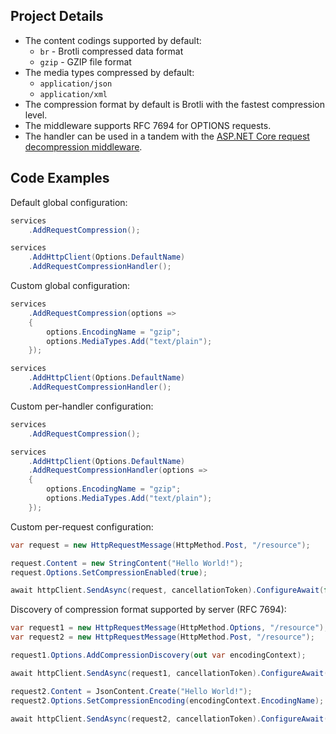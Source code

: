 ## Project Details

- The content codings supported by default:
  - `br` - Brotli compressed data format
  - `gzip` - GZIP file format
- The media types compressed by default:
  - `application/json`
  - `application/xml`
- The compression format by default is Brotli with the fastest compression level.
- The middleware supports RFC 7694 for OPTIONS requests.
- The handler can be used in a tandem with the [ASP.NET Core request decompression middleware](https://github.com/alexanderkozlenko/aspnetcore-request-decompression).

## Code Examples

Default global configuration:
```cs
services
    .AddRequestCompression();

services
    .AddHttpClient(Options.DefaultName)
    .AddRequestCompressionHandler();
```
Custom global configuration:
```cs
services
    .AddRequestCompression(options =>
    {
        options.EncodingName = "gzip";
        options.MediaTypes.Add("text/plain");
    });

services
    .AddHttpClient(Options.DefaultName)
    .AddRequestCompressionHandler();
```
Custom per-handler configuration:
```cs
services
    .AddRequestCompression();

services
    .AddHttpClient(Options.DefaultName)
    .AddRequestCompressionHandler(options =>
    {
        options.EncodingName = "gzip";
        options.MediaTypes.Add("text/plain");
    });
```
Custom per-request configuration:
```cs
var request = new HttpRequestMessage(HttpMethod.Post, "/resource");

request.Content = new StringContent("Hello World!");
request.Options.SetCompressionEnabled(true);

await httpClient.SendAsync(request, cancellationToken).ConfigureAwait(false);
```
Discovery of compression format supported by server (RFC 7694):
```cs
var request1 = new HttpRequestMessage(HttpMethod.Options, "/resource");
var request2 = new HttpRequestMessage(HttpMethod.Post, "/resource");

request1.Options.AddCompressionDiscovery(out var encodingContext);

await httpClient.SendAsync(request1, cancellationToken).ConfigureAwait(false);

request2.Content = JsonContent.Create("Hello World!");
request2.Options.SetCompressionEncoding(encodingContext.EncodingName);

await httpClient.SendAsync(request2, cancellationToken).ConfigureAwait(false);
```
